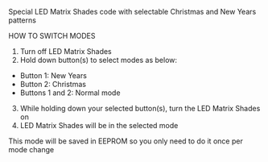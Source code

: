 Special LED Matrix Shades code with selectable Christmas and New Years patterns

HOW TO SWITCH MODES

1. Turn off LED Matrix Shades
2. Hold down button(s) to select modes as below:
 * Button 1: New Years
 * Button 2: Christmas
 * Buttons 1 and 2: Normal mode
3. While holding down your selected button(s), turn the LED Matrix Shades on
4. LED Matrix Shades will be in the selected mode

This mode will be saved in EEPROM so you only need to do it once per mode change
